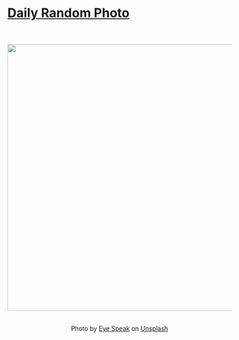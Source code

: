 # [Daily Random Photo](https://www.dailyrandomphoto.com/)

<div align="center">
  <br>
  <br>
  <a href="https://www.dailyrandomphoto.com/p/2022/2022-01-14/"><img src="https://images.unsplash.com/photo-1609504873132-f85ad9773c9d?crop=entropy&cs=tinysrgb&fit=max&fm=jpg&ixid=Mnw3NzUwOHwwfDF8cmFuZG9tfHx8fHx8fHx8MTY0MjExOTY2OA&ixlib=rb-1.2.1&q=80&w=1080" width="600px"></a>
  <br>
  <br>
  <p class="has-text-grey">Photo by <a href="https://unsplash.com/@eyespeak?utm_source=Daily%20Random%20Photo&amp;utm_medium=referral" target="_blank" rel="noopener noreferrer">Eye Speak</a> on <a href="https://unsplash.com/photos/qMg8DkEXlNo?utm_source=Daily%20Random%20Photo&amp;utm_medium=referral" target="_blank" rel="noopener noreferrer">Unsplash</a></p>
</div>
